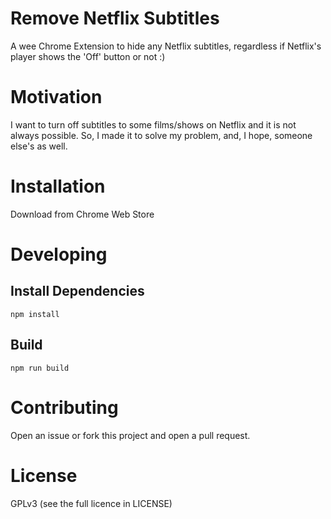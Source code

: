 # Remove Netflix Subtitles

A wee Chrome Extension to hide any Netflix subtitles, regardless if Netflix's player shows the 'Off' button or not :)

# Motivation

I want to turn off subtitles to some films/shows on Netflix and it is not always possible.
So, I made it to solve my problem, and, I hope, someone else's as well.

# Installation

Download from Chrome Web Store

# Developing

## Install Dependencies

```
npm install
```

## Build

```
npm run build
```

# Contributing

Open an issue or fork this project and open a pull request.

# License

GPLv3 (see the full licence in LICENSE)